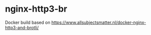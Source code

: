 # nginx-http3-br
Docker build based on https://www.allsubjectsmatter.nl/docker-nginx-http3-and-brotli/
